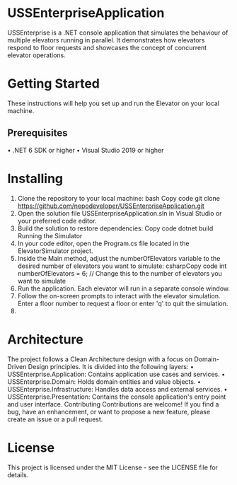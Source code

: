 # USSEnterpriseApplication

USSEnterprise is a .NET console application that simulates the behaviour of multiple elevators running in parallel. It demonstrates how elevators respond to floor requests and showcases the concept of concurrent elevator operations.

# Getting Started
These instructions will help you set up and run the Elevator on your local machine.

## Prerequisites
•	.NET 6 SDK or higher
•	Visual Studio 2019 or higher

# Installing
1.	Clone the repository to your local machine:
bash Copy code
git clone https://github.com/nepodeveloper/USSEnterpriseApplication.git
2.	Open the solution file USSEnterpriseApplication.sln in Visual Studio or your preferred code editor.
3.	Build the solution to restore dependencies:
Copy code
dotnet build 
Running the Simulator
1.	In your code editor, open the Program.cs file located in the ElevatorSimulator project.
2.	Inside the Main method, adjust the numberOfElevators variable to the desired number of elevators you want to simulate:
csharpCopy code
int numberOfElevators = 6; // Change this to the number of elevators you want to simulate 
3.	Run the application. Each elevator will run in a separate console window.
4.	Follow the on-screen prompts to interact with the elevator simulation. Enter a floor number to request a floor or enter 'q' to quit the simulation.
5.	
# Architecture
The project follows a Clean Architecture design with a focus on Domain-Driven Design principles. It is divided into the following layers:
•	USSEnterprise.Application: Contains application use cases and services.
•	USSEnterprise.Domain: Holds domain entities and value objects.
•	USSEnterprise.Infrastructure: Handles data access and external services.
•	USSEnterprise.Presentation: Contains the console application's entry point and user interface.
Contributing
Contributions are welcome! If you find a bug, have an enhancement, or want to propose a new feature, please create an issue or a pull request.

# License
This project is licensed under the MIT License - see the LICENSE file for details.


